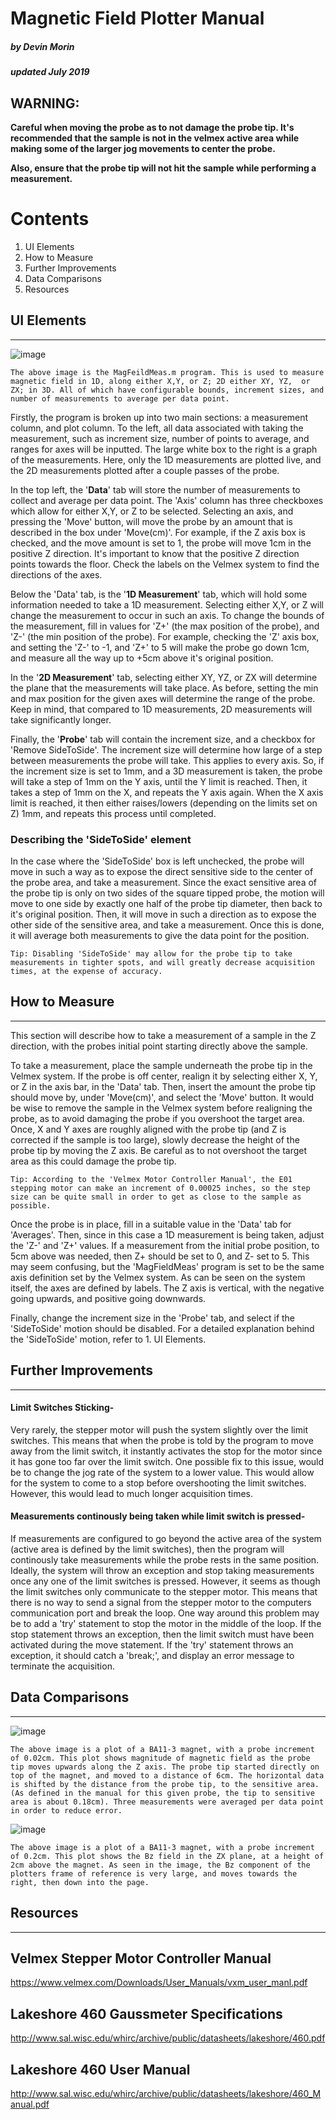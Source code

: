 # Magnetic Field Plotter Manual
##### by Devin Morin
##### updated July 2019

<div style="page-break-after: always;"></div>


## **WARNING**: 
**Careful when moving the probe as to not damage the probe tip. It's recommended that the sample is not in the velmex active area while making some of the larger jog movements to center the probe.**

**Also, ensure that the probe tip will not hit the sample while performing a measurement.**

<body>

# Contents

1. UI Elements
2. How to Measure
3. Further Improvements
4. Data Comparisons
5. Resources

<div style="page-break-after: always;"></div>

## UI Elements
****

![image](image.png)


    The above image is the MagFeildMeas.m program. This is used to measure magnetic field in 1D, along either X,Y, or Z; 2D either XY, YZ,  or ZX; in 3D. All of which have configurable bounds, increment sizes, and number of measurements to average per data point.

Firstly, the program is broken up into two main sections: a measurement column, and plot column. To the left, all data associated with taking the measurement, such as increment size, number of points to average, and ranges for axes will be inputted. The large white box to the right is a graph of the measurements. Here, only the 1D measurements are plotted live, and the 2D measurements plotted after a couple passes of the probe.

In the top left, the '**Data**' tab will store the number of measurements to collect and average per data point. The 'Axis' column has three checkboxes which allow for either X,Y, or Z to be selected. Selecting an axis, and pressing the 'Move' button, will move the probe by an amount that is described in the box under 'Move(cm)'. For example, if the Z axis box is checked, and the move amount is set to 1, the probe will move 1cm in the positive Z direction. It's important to know that the positive Z direction points towards the floor. Check the labels on the Velmex system to find the directions of the axes.

Below the 'Data' tab, is the '**1D Measurement**' tab, which will hold some information needed to take a 1D measurement. Selecting either X,Y, or Z will change the measurement to occur in such an axis. To change the bounds of the measurement, fill in values for 'Z+' (the max position of the probe), and 'Z-' (the min position of the probe). For example, checking the 'Z' axis box, and setting the 'Z-' to -1, and 'Z+' to 5 will make the probe go down 1cm, and measure all the way up to +5cm above it's original position.

In the '**2D Measurement**' tab, selecting either XY, YZ, or ZX will determine the plane that the measurements will take place. As before, setting the min and max position for the given axes will determine the range of the probe. Keep in mind, that compared to 1D measurements, 2D measurements will take significantly longer.

Finally, the '**Probe**' tab will contain the increment size, and a checkbox for 'Remove SideToSide'. The increment size will determine how large of a step between measurements the probe will take. This applies to every axis. So, if the increment size is set to 1mm, and a 3D measurement is taken, the probe will take a step of 1mm on the Y axis, until the Y limit is reached. Then, it takes a step of 1mm on the X, and repeats the Y axis again. When the X axis limit is reached, it then either raises/lowers (depending on the limits set on Z) 1mm, and repeats this process until completed.

### **Describing the 'SideToSide' element**

In the case where the 'SideToSide' box is left unchecked, the probe will move in such a way as to expose the direct sensitive side to the center of the probe area, and take a measurement. Since the exact sensitive area of the probe tip is only on two sides of the square tipped probe, the motion will move to one side by exactly one half of the probe tip diameter, then back to it's original position. Then, it will move in such a direction as to expose the other side of the sensitive area, and take a measurement. Once this is done, it will average both measurements to give the data point for the position. 

    Tip: Disabling 'SideToSide' may allow for the probe tip to take measurements in tighter spots, and will greatly decrease acquisition times, at the expense of accuracy.


<div style="page-break-after: always;"></div>


## How to Measure
****
This section will describe how to take a measurement of a sample in the Z direction, with the probes initial point starting directly above the sample. 

To take a measurement, place the sample underneath the probe tip in the Velmex system. If the probe is off center, realign it by selecting either X, Y, or Z in the axis bar, in the 'Data' tab. Then, insert the amount the probe tip should move by, under 'Move(cm)', and select the 'Move' button. It would be wise to remove the sample in the Velmex system before realigning the probe, as to avoid damaging the probe if you overshoot the target area. Once, X and Y axes are roughly aligned with the probe tip (and Z is corrected if the sample is too large), slowly decrease the height of the probe tip by moving the Z axis. Be careful as to not overshoot the target area as this could damage the probe tip. 

    Tip: According to the 'Velmex Motor Controller Manual', the E01 stepping motor can make an increment of 0.00025 inches, so the step size can be quite small in order to get as close to the sample as possible.

Once the probe is in place, fill in a suitable value in the 'Data' tab for 'Averages'. Then, since in this case a 1D measurement is being taken, adjust the 'Z-' and 'Z+' values. If a measurement from the initial probe position, to 5cm above was needed, then Z+ should be set to 0, and Z- set to 5. This may seem confusing, but the 'MagFieldMeas' program is set to be the same axis definition set by the Velmex system. As can be seen on the system itself, the axes are defined by labels. The Z axis is vertical, with the negative going upwards, and positive going downwards. 

Finally, change the increment size in the 'Probe' tab, and select if the 'SideToSide' motion should be disabled. For a detailed explanation behind the 'SideToSide' motion, refer to 1. UI Elements.


<div style="page-break-after: always;"></div>


## Further Improvements 
****
#### Limit Switches Sticking-
Very rarely, the stepper motor will push the system slightly over the limit switches. This means that when the probe is told by the program to move away from the limit switch, it instantly activates the stop for the motor since it has gone too far over the limit switch. One possible fix to this issue, would be to change the jog rate of the system to a lower value. This would allow for the system to come to a stop before overshooting the limit switches. However, this would lead to much longer acquisition times.

#### Measurements continously being taken while limit switch is pressed-

If measurements are configured to go beyond the active area of the system (active area is defined by the limit switches), then the program will continously take measurements while the probe rests in the same position. Ideally, the system will throw an exception and stop taking measurements once any one of the limit switches is pressed. However, it seems as though the limit switches only communicate to the stepper motor. This means that there is no way to send a signal from the stepper motor to the computers communication port and break the loop. One way around this problem may be to add a 'try' statement to stop the motor in the middle of the loop. If the stop statement throws an exception, then the limit switch must have been activated during the move statement. If the 'try' statement throws an exception, it should catch a 'break;', and display an error message to terminate the acquisition. 

<div style="page-break-after: always;"></div>

## Data Comparisons
***

![image](BA11-3.png)

    The above image is a plot of a BA11-3 magnet, with a probe increment of 0.02cm. This plot shows magnitude of magnetic field as the probe tip moves upwards along the Z axis. The probe tip started directly on top of the magnet, and moved to a distance of 6cm. The horizontal data is shifted by the distance from the probe tip, to the sensitive area. (As defined in the manual for this given probe, the tip to sensitive area is about 0.18cm). Three measurements were averaged per data point in order to reduce error.


![image](BA11-3_2cm.png)

    The above image is a plot of a BA11-3 magnet, with a probe increment of 0.2cm. This plot shows the Bz field in the ZX plane, at a height of 2cm above the magnet. As seen in the image, the Bz component of the plotters frame of reference is very large, and moves towards the right, then down into the page. 




<div style="page-break-after: always;"></div>

## Resources
***

## Velmex Stepper Motor Controller Manual

https://www.velmex.com/Downloads/User_Manuals/vxm_user_manl.pdf

## Lakeshore 460 Gaussmeter Specifications

http://www.sal.wisc.edu/whirc/archive/public/datasheets/lakeshore/460.pdf

## Lakeshore 460 User Manual

http://www.sal.wisc.edu/whirc/archive/public/datasheets/lakeshore/460_Manual.pdf


</body>